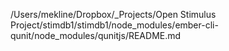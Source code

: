 /Users/mekline/Dropbox/_Projects/Open Stimulus Project/stimdb1/stimdb1/node_modules/ember-cli-qunit/node_modules/qunitjs/README.md